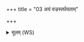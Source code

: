 +++
title = "03 अयं वज्रस्तर्पयताम्"

+++
<details><summary>मूलम् (WS)</summary>

अयं वज्रस्तर्पयतां व्रतेनावास्य राष्ट्रमभि हन्तु जीवम्।  
भिनत्तु स्कन्धान् प्र शृणातूष्णिहाः ॥ ४ ॥
</details>